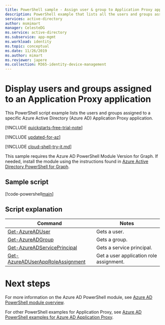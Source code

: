 ```yaml
---
title: PowerShell sample - Assign user & group to Application Proxy app
description: PowerShell example that lists all the users and groups assigned to a specific Azure Active Directory (Azure AD) Application Proxy application.
services: active-directory
author: msmimart
manager: CelesteDG
ms.service: active-directory
ms.subservice: app-mgmt
ms.workload: identity
ms.topic: conceptual
ms.date: 11/26/2019
ms.author: mimart
ms.reviewer: japere
ms.collection: M365-identity-device-management
---
```


# Display users and groups assigned to an Application Proxy application

This PowerShell script example lists the users and groups assigned to a specific Azure Active Directory (Azure AD) Application Proxy application.

[!INCLUDE [quickstarts-free-trial-note](../../../../includes/quickstarts-free-trial-note.md)]

[!INCLUDE [updated-for-az](../../../../includes/updated-for-az.md)]

[!INCLUDE [cloud-shell-try-it.md](../../../../includes/cloud-shell-try-it.md)]

This sample requires the Azure AD PowerShell Module Version for Graph. If needed, install the module using the instructions found in [Azure Active Directory PowerShell for Graph](https://docs.microsoft.com/powershell/azure/active-directory/install-adv2?view=azureadps-2.0).

## Sample script

[!code-powershell[main](../../../powershell_scripts/application-proxy/display-users-group-of-an-app.ps1 "Display users and groups assigned to an Application Proxy application")]

## Script explanation

| Command | Notes |
|---|---|
| [Get-AzureADUser](https://docs.microsoft.com/powershell/module/AzureAD/Get-AzureADUser?view=azureadps-2.0)| Gets a user. |
| [Get-AzureADGroup](https://docs.microsoft.com/powershell/module/AzureAD/Get-AzureADGroup?view=azureadps-2.0)| Gets a group. |
| [Get-AzureADServicePrincipal](https://docs.microsoft.com/powershell/module/azuread/get-azureadserviceprincipal?view=azureadps-2.0) | Gets a service principal. |
| [Get-AzureADUserAppRoleAssignment](https://docs.microsoft.com/powershell/module/AzureAD/Get-AzureADUserAppRoleAssignment?view=azureadps-2.0) | Get a user application role assignment. |

# Next steps

For more information on the Azure AD PowerShell module, see [Azure AD PowerShell module overview](https://docs.microsoft.com/powershell/azure/active-directory/overview?view=azureadps-2.0).

For other PowerShell examples for Application Proxy, see [Azure AD PowerShell examples for Azure AD Application Proxy](../application-proxy-powershell-samples.md).